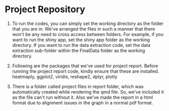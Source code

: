 # Project Repository

1. To run the codes, you can simply set the working directory as the folder that you are in.
We've arranged the files in such a manner that there won't be any need to cross access between folders.
For example, if you want to run the shiny app, set the shiny app folder as the working directory.
If you want to run the data extraction code, set the data extraction sub-folder within the FinalData folder as the working directory.

2. Following are the packages that we've used for project report. Before running the project report code, kindly ensure that these are installed.
heatmaply,
ggplot2,
viridis,
reshape2,
dplyr,
plotly

3. There is a folder called project files in report folder, which was automatically created while rendering the qmd file. So, we've included it as the file can't run without it. Also we've made the report in a html format due to alignment issues in the graph in a normal pdf format.
